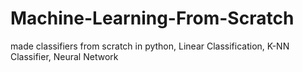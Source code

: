 # Machine-Learning-From-Scratch
made classifiers from scratch in python, Linear Classification, K-NN Classifier, Neural Network
